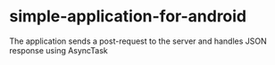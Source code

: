 simple-application-for-android
==============================

The application sends a post-request to the server and handles JSON response using AsyncTask
